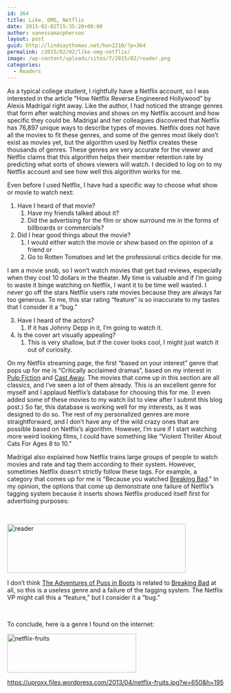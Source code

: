 ```yaml
---
id: 364
title: Like, OMG, Netflix
date: 2015-02-02T15:35:20+00:00
author: vanessamacpherson
layout: post
guid: http://lindsaythomas.net/hon2210/?p=364
permalink: /2015/02/02/like-omg-netflix/
image: /wp-content/uploads/sites/7/2015/02/reader.png
categories:
  - Readers
---
```

As a typical college student, I rightfully have a Netflix account, so I was interested in the article “How Netflix Reverse Engineered Hollywood” by Alexis Madrigal right away. Like the author, I had noticed the strange genres that form after watching movies and shows on my Netflix account and how specific they could be. Madrigal and her colleagues discovered that Netflix has 76,897 unique ways to describe types of movies. Netflix does not have all the movies to fit these genres, and some of the genres most likely don’t exist as movies yet, but the algorithm used by Netflix creates these thousands of genres. These genres are very accurate for the viewer and Netflix claims that this algorithm helps their member retention rate by predicting what sorts of shows viewers will watch. I decided to log on to my Netflix account and see how well this algorithm works for me.

Even before I used Netflix, I have had a specific way to choose what show or movie to watch next:

  1. Have I heard of that movie? 
      1. Have my friends talked about it?
      2. Did the advertising for the film or show surround me in the forms of billboards or commercials?
  2. Did I hear good things about the movie? 
      1. I would either watch the movie or show based on the opinion of a friend or
      2. Go to Rotten Tomatoes and let the professional critics decide for me.

I am a movie snob, so I won’t watch movies that get bad reviews, especially when they cost 10 dollars in the theater. My time is valuable and if I’m going to waste it binge watching on Netflix, I want it to be time well wasted. I never go off the stars Netflix users rate movies because they are always far too generous. To me, this star rating &#8220;feature&#8221; is so inaccurate to my tastes that I consider it a &#8220;bug.&#8221;

<ol start="3">
  <li>
    Have I heard of the actors? <ol>
      <li>
        If it has Johnny Depp in it, I’m going to watch it.
      </li>
    </ol>
  </li>
  
  <li>
    Is the cover art visually appealing? <ol>
      <li>
        This is very shallow, but if the cover looks cool, I might just watch it out of curiosity.
      </li>
    </ol>
  </li>
</ol>

On my Netflix streaming page, the first “based on your interest” genre that pops up for me is “Critically acclaimed dramas”, based on my interest in <span style="text-decoration: underline">Pulp Fiction</span> and <span style="text-decoration: underline">Cast Away</span>. The movies that come up in this section are all classics, and I&#8217;ve seen a lot of them already. This is an excellent genre for myself and I applaud Netflix’s database for choosing this for me. (I even added some of these movies to my watch list to view after I submit this blog post.) So far, this database is working well for my interests, as it was designed to do so. The rest of my personalized genres are more straightforward, and I don’t have any of the wild crazy ones that are possible based on Netflix’s algorithm. However, I’m sure if I start watching more weird looking films, I could have something like “Violent Thriller About Cats For Ages 8 to 10.”

Madrigal also explained how Netflix trains large groups of people to watch movies and rate and tag them according to their system. However, sometimes Netflix doesn&#8217;t strictly follow these tags. For example, a category that comes up for me is “Because you watched <span style="text-decoration: underline">Breaking Bad</span>.” In my opinion, the options that come up demonstrate one failure of Netflix’s tagging system because it inserts shows Netflix produced itself first for advertising purposes:

&nbsp;

<img class="attachment-266x266" src="http://lindsaythomas.net/hon2210/wp-content/uploads/sites/7/2015/02/reader-300x82.png" alt="reader" width="415" height="114" />

I don’t think <span style="text-decoration: underline">The Adventures of Puss in Boots</span> is related to <span style="text-decoration: underline">Breaking Bad</span> at all, so this is a useless genre and a failure of the tagging system. The Netflix VP might call this a “feature,” but I consider it a “bug.”

&nbsp;

To conclude, here is a genre I found on the internet:

[<img class="alignnone size-medium wp-image-366" src="http://lindsaythomas.net/hon2210/wp-content/uploads/sites/7/2015/02/netflix-fruits-300x90.jpg" alt="netflix-fruits" width="300" height="90" srcset="http://lindsaythomas.net/hon2210/wp-content/uploads/sites/7/2015/02/netflix-fruits-300x90.jpg 300w, http://lindsaythomas.net/hon2210/wp-content/uploads/sites/7/2015/02/netflix-fruits-100x30.jpg 100w, http://lindsaythomas.net/hon2210/wp-content/uploads/sites/7/2015/02/netflix-fruits-150x45.jpg 150w, http://lindsaythomas.net/hon2210/wp-content/uploads/sites/7/2015/02/netflix-fruits-200x60.jpg 200w, http://lindsaythomas.net/hon2210/wp-content/uploads/sites/7/2015/02/netflix-fruits-450x135.jpg 450w, http://lindsaythomas.net/hon2210/wp-content/uploads/sites/7/2015/02/netflix-fruits-600x180.jpg 600w, http://lindsaythomas.net/hon2210/wp-content/uploads/sites/7/2015/02/netflix-fruits.jpg 650w" sizes="(max-width: 300px) 100vw, 300px" />](http://lindsaythomas.net/hon2210/wp-content/uploads/sites/7/2015/02/netflix-fruits.jpg)

https://uproxx.files.wordpress.com/2013/04/netflix-fruits.jpg?w=650&h=195